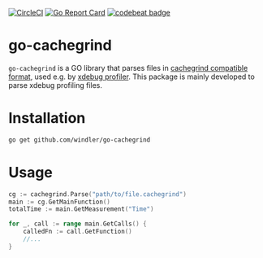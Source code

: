 [![CircleCI](https://circleci.com/gh/windler/go-cachegrind.svg?style=svg)](https://circleci.com/gh/windler/go-cachegrind) [![Go Report Card](https://goreportcard.com/badge/github.com/windler/go-cachegrind)](https://goreportcard.com/report/github.com/windler/go-cachegrind) [![codebeat badge](https://codebeat.co/badges/79fe429b-0f54-4c35-a359-4526a4294647)](https://codebeat.co/projects/github-com-windler-go-cachegrind-master)
# go-cachegrind
`go-cachegrind` is a GO library that parses files in [cachegrind compatible format](http://valgrind.org/docs/manual/cg-manual.html), used e.g. by [xdebug profiler](https://xdebug.org/docs/profiler). This package is mainly developed to parse xdebug profiling files.

# Installation 
```bash
go get github.com/windler/go-cachegrind
```

# Usage

```go
cg := cachegrind.Parse("path/to/file.cachegrind")
main := cg.GetMainFunction()
totalTime := main.GetMeasurement("Time")

for _, call := range main.GetCalls() {
    calledFn := call.GetFunction()
    //... 
}
```
